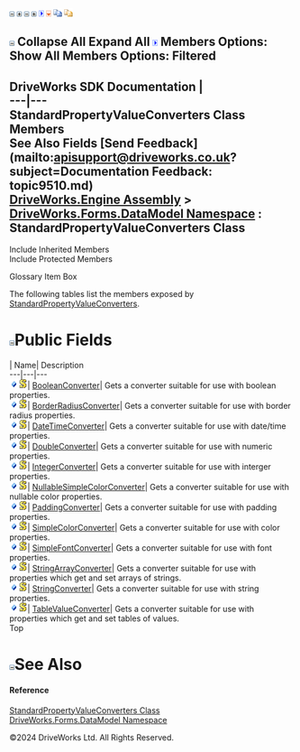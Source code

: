 ![](dotnetimages/collapse.gif) ![](dotnetimages/expand.gif) ![](dotnetimages/collapse.gif) ![](dotnetimages/expand.gif) ![](dotnetimages/drpdown.gif) ![](dotnetimages/drpdown_orange.gif) ![](dotnetimages/copycode.gif) ![](dotnetimages/copycodeHighlight.gif)

![](dotnetimages/collapse.gif) Collapse All Expand All ![](dotnetimages/drpdown.gif) Members Options: Show All  Members Options: Filtered   
---  
DriveWorks SDK Documentation  |   
---|---  
StandardPropertyValueConverters Class Members   
See Also Fields [Send Feedback](mailto:apisupport@driveworks.co.uk?subject=Documentation Feedback: topic9510.md)  
[DriveWorks.Engine Assembly](topic2156.md) > [DriveWorks.Forms.DataModel Namespace](topic9371.md) : StandardPropertyValueConverters Class  
---  
  
Include Inherited Members    
Include Protected Members  


Glossary Item Box

The following tables list the members exposed by [StandardPropertyValueConverters](topic9510.md).

# ![](dotnetimages/collapse.gif)Public Fields

| Name| Description  
---|---|---  
![Public Field](dotnetimages/publicField.gif)![static \(Shared in Visual Basic\)](dotnetimages/static.gif)| [BooleanConverter](topic9516.md)| Gets a converter suitable for use with boolean properties.   
![Public Field](dotnetimages/publicField.gif)![static \(Shared in Visual Basic\)](dotnetimages/static.gif)| [BorderRadiusConverter](topic9517.md)| Gets a converter suitable for use with border radius properties.   
![Public Field](dotnetimages/publicField.gif)![static \(Shared in Visual Basic\)](dotnetimages/static.gif)| [DateTimeConverter](topic9518.md)| Gets a converter suitable for use with date/time properties.   
![Public Field](dotnetimages/publicField.gif)![static \(Shared in Visual Basic\)](dotnetimages/static.gif)| [DoubleConverter](topic9519.md)| Gets a converter suitable for use with numeric properties.   
![Public Field](dotnetimages/publicField.gif)![static \(Shared in Visual Basic\)](dotnetimages/static.gif)| [IntegerConverter](topic9520.md)| Gets a converter suitable for use with interger properties.   
![Public Field](dotnetimages/publicField.gif)![static \(Shared in Visual Basic\)](dotnetimages/static.gif)| [NullableSimpleColorConverter](topic9521.md)| Gets a converter suitable for use with nullable color properties.   
![Public Field](dotnetimages/publicField.gif)![static \(Shared in Visual Basic\)](dotnetimages/static.gif)| [PaddingConverter](topic9522.md)| Gets a converter suitable for use with padding properties.   
![Public Field](dotnetimages/publicField.gif)![static \(Shared in Visual Basic\)](dotnetimages/static.gif)| [SimpleColorConverter](topic9523.md)| Gets a converter suitable for use with color properties.   
![Public Field](dotnetimages/publicField.gif)![static \(Shared in Visual Basic\)](dotnetimages/static.gif)| [SimpleFontConverter](topic9524.md)| Gets a converter suitable for use with font properties.   
![Public Field](dotnetimages/publicField.gif)![static \(Shared in Visual Basic\)](dotnetimages/static.gif)| [StringArrayConverter](topic9525.md)| Gets a converter suitable for use with properties which get and set arrays of strings.   
![Public Field](dotnetimages/publicField.gif)![static \(Shared in Visual Basic\)](dotnetimages/static.gif)| [StringConverter](topic9526.md)| Gets a converter suitable for use with string properties.   
![Public Field](dotnetimages/publicField.gif)![static \(Shared in Visual Basic\)](dotnetimages/static.gif)| [TableValueConverter](topic9527.md)| Gets a converter suitable for use with properties which get and set tables of values.   
Top

# ![](dotnetimages/collapse.gif)See Also

#### Reference

[StandardPropertyValueConverters Class](topic9510.md)   
[DriveWorks.Forms.DataModel Namespace](topic9371.md)

©2024 DriveWorks Ltd. All Rights Reserved.
